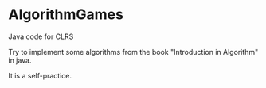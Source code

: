 # AlgorithmGames
Java code for CLRS

Try to implement some algorithms from the book "Introduction in Algorithm" in java.

It is a self-practice.
